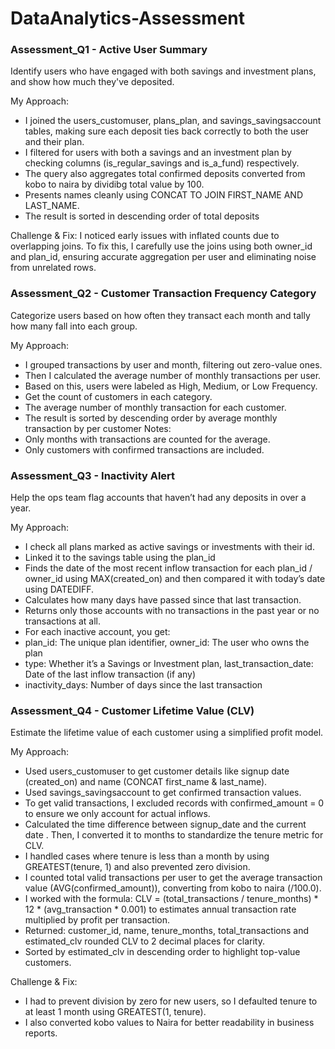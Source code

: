 # DataAnalytics-Assessment

### Assessment_Q1 - Active User Summary
Identify users who have engaged with both savings and investment plans, and show how much they've deposited.

My Approach:
- I joined the users_customuser, plans_plan, and savings_savingsaccount tables, making sure each deposit ties back correctly to both the user and their plan.
- I filtered for users with both a savings and an investment plan by checking columns (is_regular_savings and is_a_fund) respectively.
- The query also aggregates total confirmed deposits converted from kobo to naira by dividibg total value by 100.
- Presents names cleanly using CONCAT TO JOIN FIRST_NAME AND LAST_NAME.
- The result is sorted in descending order of total deposits

Challenge & Fix:
I noticed early issues with inflated counts due to overlapping joins. 
To fix this, I carefully use the joins using both owner_id and plan_id, ensuring accurate aggregation per user and eliminating noise from unrelated rows.

### Assessment_Q2 - Customer Transaction Frequency Category
Categorize users based on how often they transact each month and tally how many fall into each group.

My Approach:
* I grouped transactions by user and month, filtering out zero-value ones. 
* Then I calculated the average number of monthly transactions per user.
* Based on this, users were labeled as High, Medium, or Low Frequency.
* Get the count of customers in each category.
* The average number of monthly transaction for each customer.
* The result is sorted by descending order by average monthly transaction by per customer
Notes:
* Only months with transactions are counted for the average.
* Only customers with confirmed transactions are included.



### Assessment_Q3 -  Inactivity Alert
Help the ops team flag accounts that haven’t had any deposits in over a year.

My Approach:
* I check all plans marked as active savings or investments with their id.
* Linked it to the savings table using the plan_id 
* Finds the date of the most recent inflow transaction  for each plan_id / owner_id using MAX(created_on) and then compared it with today’s date using DATEDIFF.
* Calculates how many days have passed since that last transaction.
* Returns only those accounts with no transactions in the past year or no transactions at all.
* For each inactive account, you get:
* plan_id: The unique plan identifier, owner_id: The user who owns the plan
* type: Whether it’s a Savings or Investment plan, last_transaction_date: Date of the last inflow transaction (if any)
* inactivity_days: Number of days since the last transaction


### Assessment_Q4 -  Customer Lifetime Value (CLV)
Estimate the lifetime value of each customer using a simplified profit model.

My Approach:
* Used users_customuser to get customer details like signup date (created_on) and name (CONCAT first_name & last_name).
* Used savings_savingsaccount to get confirmed transaction values.
* To get valid transactions, I excluded records with confirmed_amount = 0 to ensure we only account for actual inflows.
* Calculated the time difference between signup_date and the current date . Then, I converted it to months to standardize the tenure metric for CLV.
* I handled cases where tenure is less than a month by using GREATEST(tenure, 1) and also prevented zero division.
* I counted total valid transactions per user to get the average transaction value (AVG(confirmed_amount)), converting from kobo to naira (/100.0).
* I worked with the formula: CLV = (total_transactions / tenure_months) * 12 * (avg_transaction * 0.001) to estimates annual transaction rate multiplied by profit per transaction.
* Returned: customer_id, name, tenure_months, total_transactions and estimated_clv rounded CLV to 2 decimal places for clarity.
* Sorted by estimated_clv in descending order to highlight top-value customers.

Challenge & Fix:
* I had to prevent division by zero for new users, so I defaulted tenure to at least 1 month using GREATEST(1, tenure). 
* I also converted kobo values to Naira for better readability in business reports.
